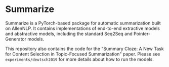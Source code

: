 # Summarize
Summarize is a PyTorch-based package for automatic summarization built on AllenNLP.
It contains implementations of end-to-end extractive models and abstractive models, including the standard Seq2Seq and Pointer-Generator models.

This repository also contains the code for the "Summary Cloze: A New Task for Content Selection in Topic-Focused Summarization" paper.
Please see `experiments/deutsch2019` for more details about how to run the models.
